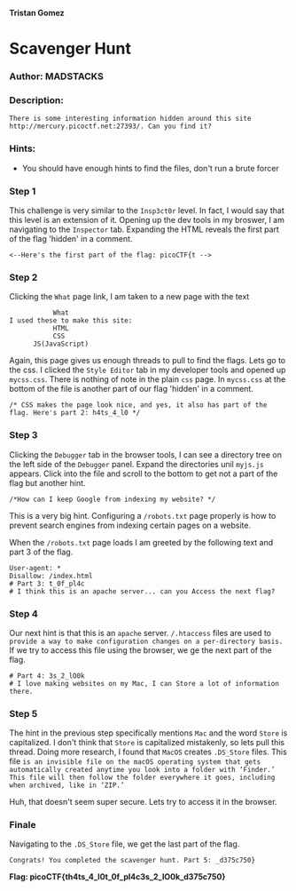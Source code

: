 **Tristan Gomez**

# Scavenger Hunt

### Author: MADSTACKS

### Description:
`
There is some interesting information hidden around this site http://mercury.picoctf.net:27393/. Can you find it?
`

### Hints:
 * You should have enough hints to find the files, don't run a brute forcer

### Step 1

This challenge is very similar to the `Insp3ct0r` level. In fact, I would say that this level is an extension of it. Opening up the dev tools in my broswer, I am navigating to the `Inspector` tab. Expanding the HTML reveals the first part of the flag 'hidden' in a comment.

```
<--Here's the first part of the flag: picoCTF{t -->
```

### Step 2

Clicking the `What` page link, I am taken to a new page with the text

```
           What
I used these to make this site:
           HTML
           CSS
      JS(JavaScript)
```

Again, this page gives us enough threads to pull to find the flags. Lets go to the css. I clicked the `Style Editor` tab in my developer tools and opened up `mycss.css`. There is nothing of note in the plain `css` page. In `mycss.css` at the bottom of the file is another part of our flag 'hidden' in a comment.

```
/* CSS makes the page look nice, and yes, it also has part of the flag. Here's part 2: h4ts_4_l0 */
```

### Step 3

Clicking the `Debugger` tab in the browser tools, I can see a directory tree on the left side of the `Debugger` panel. Expand the directories unil `myjs.js` appears. Click into the file and scroll to the bottom to get not a part of the flag but another hint.

`
/*How can I keep Google from indexing my website? */
`

This is a very big hint. Configuring a `/robots.txt` page properly is how to prevent search engines from indexing certain pages on a website. 
<br />

When the `/robots.txt` page loads I am greeted by the following text and part 3 of the flag.
```
User-agent: *
Disallow: /index.html
# Part 3: t_0f_pl4c
# I think this is an apache server... can you Access the next flag?
```

### Step 4

Our next hint is that this is an `apache` server. `/.htaccess` files are used to `provide a way to make configuration changes on a per-directory basis.` If we try to access this file using the browser, we ge the next part of the flag. 

```
# Part 4: 3s_2_lO0k
# I love making websites on my Mac, I can Store a lot of information there.
```

### Step 5

The hint in the previous step specifically mentions `Mac` and the word `Store` is capitalized. I don't think that `Store` is capitalized mistakenly, so lets pull this thread. Doing more research, I found that `MacOS` creates `.DS_Store` files. This file `is an invisible file on the macOS operating system that gets automatically created anytime you look into a folder with ‘Finder.’ This file will then follow the folder everywhere it goes, including when archived, like in ‘ZIP.’`

Huh, that doesn't seem super secure. Lets try to access it in the browser.

### Finale

Navigating to the `.DS_Store` file, we get the last part of the flag.

```
Congrats! You completed the scavenger hunt. Part 5: _d375c750}
```

**Flag: picoCTF{th4ts_4_l0t_0f_pl4c3s_2_lO0k_d375c750}**
